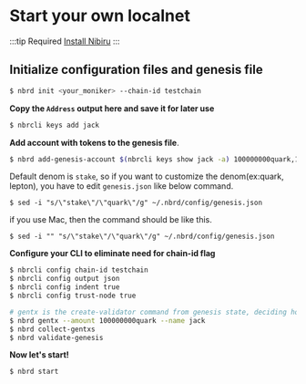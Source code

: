 # Start your own localnet

:::tip Required
[Install Nibiru](/install/install.md)
:::

## Initialize configuration files and genesis file


```sh
$ nbrd init <your_moniker> --chain-id testchain
```

**Copy the `Address` output here and save it for later use**

```sh
$ nbrcli keys add jack
```

**Add account with tokens to the genesis file**.

```sh
$ nbrd add-genesis-account $(nbrcli keys show jack -a) 100000000quark,100000000lepton
```

Default denom is `stake`, so if you want to customize the denom(ex:quark, lepton), you have to edit `genesis.json` like below command.

```
$ sed -i "s/\"stake\"/\"quark\"/g" ~/.nbrd/config/genesis.json
```

if you use Mac, then the command should be like this.

```
$ sed -i "" "s/\"stake\"/\"quark\"/g" ~/.nbrd/config/genesis.json
```

**Configure your CLI to eliminate need for chain-id flag**

```sh
$ nbrcli config chain-id testchain
$ nbrcli config output json
$ nbrcli config indent true
$ nbrcli config trust-node true
```

```sh
# gentx is the create-validator command from genesis state, deciding how much token is self-delegated at the first place.
$ nbrd gentx --amount 100000000quark --name jack
$ nbrd collect-gentxs
$ nbrd validate-genesis
```

**Now let's start!**
```sh
$ nbrd start
```
